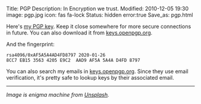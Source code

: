 Title: PGP
Description: In Encryption we trust.
Modified: 2010-12-05 19:30
image: pgp.jpg
icon: fas fa-lock
Status: hidden
error:true
Save_as: pgp.html

Here's [my PGP key](/theme/files/pouya.gpg.asc). Keep it close somewhere for more secure connections in future. You can also download it from [keys.openpgp.org](https://keys.openpgp.org/search?q=8CC7EB1535634205E9C2AAD9AF5A5A4AD4FD8797).

And the fingerprint:

```text
rsa4096/0xAF5A5A4AD4FD8797 2020-01-26
8CC7 EB15 3563 4205 E9C2  AAD9 AF5A 5A4A D4FD 8797
```

You can also search my emails in [keys.openpgp.org](https://keys.openpgp.org). Since they use email verification, it's pretty safe to lookup keys by their associated email.

---
*Image is enigma machine from [Unsplash](https://unsplash.com/photos/4hfpVsi-gSg).*
